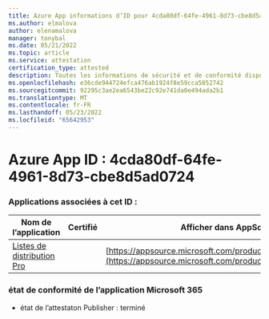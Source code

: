 ```yaml
---
title: Azure App informations d’ID pour 4cda80df-64fe-4961-8d73-cbe8d5ad0724
ms.author: elmalova
author: elenamalova
manager: tonybal
ms.date: 05/21/2022
ms.topic: article
ms.service: attestation
certification_type: attested
description: Toutes les informations de sécurité et de conformité disponibles pour 4cda80df-64fe-4961-8d73-cbe8d5ad0724.
ms.openlocfilehash: e36cde944724efca476ab1924f8e59cca5852742
ms.sourcegitcommit: 92295c3ae2ea6543be22c92e741da0e494ada2b1
ms.translationtype: MT
ms.contentlocale: fr-FR
ms.lasthandoff: 05/23/2022
ms.locfileid: "65642953"
---
```

# <a name="azure-app-id-4cda80df-64fe-4961-8d73-cbe8d5ad0724"></a>Azure App ID : 4cda80df-64fe-4961-8d73-cbe8d5ad0724


### <a name="apps-associated-with-this-id"></a>Applications associées à cet ID :
| **Nom de l’application** | **Certifié** | **Afficher dans AppSource** |
|--------------|---------------|-----------------------|
| [Listes de distribution Pro](../forward/WA200002977.md) |  | [https://appsource.microsoft.com/product/office/WA200002977](https://appsource.microsoft.com/product/office/WA200002977) |

### <a name="microsoft-365-app-compliance-status"></a>état de conformité de l’application Microsoft 365
- état de l’attestaton Publisher : terminé
